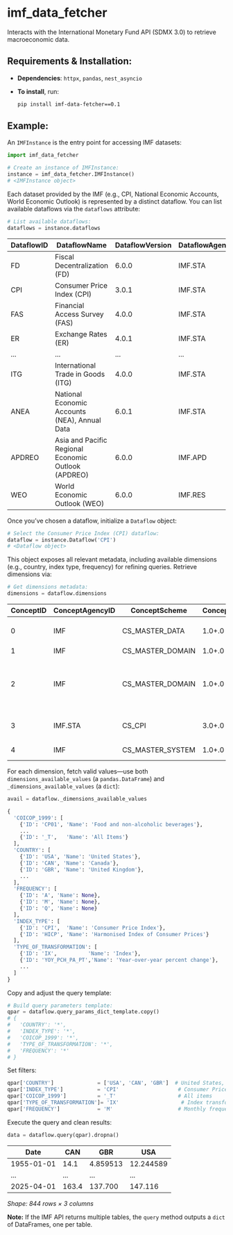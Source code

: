 <h1>imf_data_fetcher</h1>

Interacts with the International Monetary Fund API (SDMX 3.0) to retrieve macroeconomic data.

<h2>Requirements & Installation:</h2>

* **Dependencies**: `httpx`, `pandas`, `nest_asyncio`
* **To install**, run:

  ```bash
  pip install imf-data-fetcher==0.1
  ```

<h2>Example:</h2>

An `IMFInstance` is the entry point for accessing IMF datasets:

```python
import imf_data_fetcher

# Create an instance of IMFInstance:
instance = imf_data_fetcher.IMFInstance()
# <IMFInstance object>
```

Each dataset provided by the IMF (e.g., CPI, National Economic Accounts, World Economic Outlook) is represented by a distinct dataflow. You can list available dataflows via the `dataflows` attribute:

```python
# List available dataflows:
dataflows = instance.dataflows
```

| DataflowID | DataflowName                                        | DataflowVersion | DataflowAgencyID | StructureID  | StructureVersion | StructureAgencyID |
| ---------- | --------------------------------------------------- | --------------- | ---------------- | ------------ | ---------------- | ----------------- |
| FD         | Fiscal Decentralization (FD)                        | 6.0.0           | IMF.STA          | DSD\_FD      | 6.0+.0           | IMF.STA           |
| CPI        | Consumer Price Index (CPI)                          | 3.0.1           | IMF.STA          | DSD\_CPI     | 3.0+.0           | IMF.STA           |
| FAS        | Financial Access Survey (FAS)                       | 4.0.0           | IMF.STA          | DSD\_FAS     | 4.0+.0           | IMF.STA           |
| ER         | Exchange Rates (ER)                                 | 4.0.1           | IMF.STA          | DSD\_ER\_PUB | 4.0+.0           | IMF.STA           |
| ...        | ...                                                 | ...             | ...              | ...          | ...              | ...               |
| ITG        | International Trade in Goods (ITG)                  | 4.0.0           | IMF.STA          | DSD\_ITG     | 4.0+.0           | IMF.STA           |
| ANEA       | National Economic Accounts (NEA), Annual Data       | 6.0.1           | IMF.STA          | DSD\_ANEA    | 8.0+.0           | IMF.STA           |
| APDREO     | Asia and Pacific Regional Economic Outlook (APDREO) | 6.0.0           | IMF.APD          | DSD\_APDREO  | 6.0+.0           | IMF.APD           |
| WEO        | World Economic Outlook (WEO)                        | 6.0.0           | IMF.RES          | DSD\_WEO     | 6.0+.0           | IMF.RES           |

Once you’ve chosen a dataflow, initialize a `Dataflow` object:

```python
# Select the Consumer Price Index (CPI) dataflow:
dataflow = instance.Dataflow('CPI')
# <Dataflow object>
```

This object exposes all relevant metadata, including available dimensions (e.g., country, index type, frequency) for refining queries. Retrieve dimensions via:

```python
# Get dimensions metadata:
dimensions = dataflow.dimensions
```

| ConceptID | ConceptAgencyID | ConceptScheme      | ConceptVersion | ConceptPosition | ConceptName              | DimensionName        | DimensionDescription                                                                  | CodelistAgencyID | CodelistID                        | CodelistVersion |
| --------- | --------------- | ------------------ | -------------- | --------------- | ------------------------ | -------------------- | ------------------------------------------------------------------------------------- | ---------------- | --------------------------------- | --------------- |
| 0         | IMF             | CS\_MASTER\_DATA   | 1.0+.0         | 0               | COUNTRY                  | Country              | The country or region for which the data are reported                                 | IMF              | CL\_COUNTRY                       | 1.0+.0          |
| 1         | IMF             | CS\_MASTER\_DOMAIN | 1.0+.0         | 1               | INDEX\_TYPE              | Index type           | Type of index prices                                                                  | IMF              | CL\_INDEX\_TYPE                   | 2.0+.0          |
| 2         | IMF             | CS\_MASTER\_DOMAIN | 1.0+.0         | 2               | COICOP\_1999             | Expenditure Category | Classification of Individual Consumption According to Purpose (COICOP), revision 1999 | IMF              | CL\_COICOP\_1999                  | 1.0+.0          |
| 3         | IMF.STA         | CS\_CPI            | 3.0+.0         | 3               | TYPE\_OF\_TRANSFORMATION | Transformation type  | Specific calculations applied to raw price data                                       | IMF.STA          | CL\_CPI\_TYPE\_OF\_TRANSFORMATION | 3.0+.0          |
| 4         | IMF             | CS\_MASTER\_SYSTEM | 1.0+.0         | 4               | FREQ                     | Frequency            | Frequency of the reported data                                                        | IMF              | CL\_FREQ                          | 1.0+.0          |

For each dimension, fetch valid values—use both `dimensions_available_values` (a `pandas.DataFrame`) and `_dimensions_available_values` (a `dict`):

```python
avail = dataflow._dimensions_available_values
```

```python
{
  'COICOP_1999': [
    {'ID': 'CP01', 'Name': 'Food and non-alcoholic beverages'},
    ...
    {'ID': '_T',   'Name': 'All Items'}
  ],
  'COUNTRY': [
    {'ID': 'USA', 'Name': 'United States'},
    {'ID': 'CAN', 'Name': 'Canada'},
    {'ID': 'GBR', 'Name': 'United Kingdom'},
    ...
  ],
  'FREQUENCY': [
    {'ID': 'A', 'Name': None},
    {'ID': 'M', 'Name': None},
    {'ID': 'Q', 'Name': None}
  ],
  'INDEX_TYPE': [
    {'ID': 'CPI',  'Name': 'Consumer Price Index'},
    {'ID': 'HICP', 'Name': 'Harmonised Index of Consumer Prices'}
  ],
  'TYPE_OF_TRANSFORMATION': [
    {'ID': 'IX',          'Name': 'Index'},
    {'ID': 'YOY_PCH_PA_PT','Name': 'Year-over-year percent change'},
    ...
  ]
}
```

Copy and adjust the query template:

```python
# Build query parameters template:
qpar = dataflow.query_params_dict_template.copy()
# {
#   'COUNTRY': '*',
#   'INDEX_TYPE': '*',
#   'COICOP_1999': '*',
#   'TYPE_OF_TRANSFORMATION': '*',
#   'FREQUENCY': '*'
# }
```

Set filters:

```python
qpar['COUNTRY']              = ['USA', 'CAN', 'GBR']  # United States, Canada, United Kingdom
qpar['INDEX_TYPE']           = 'CPI'                   # Consumer Price Index
qpar['COICOP_1999']          = '_T'                    # All items
qpar['TYPE_OF_TRANSFORMATION']= 'IX'                    # Index transformation
qpar['FREQUENCY']            = 'M'                     # Monthly frequency
```

Execute the query and clean results:

```python
data = dataflow.query(qpar).dropna()
```

| Date       | CAN   | GBR      | USA       |
| ---------- | ----- | -------- | --------- |
| 1955-01-01 | 14.1  | 4.859513 | 12.244589 |
| ...        | ...   | ...      | ...       |
| 2025-04-01 | 163.4 | 137.700  | 147.116   |

*Shape: 844 rows × 3 columns*

**Note:** If the IMF API returns multiple tables, the `query` method outputs a `dict` of DataFrames, one per table.
